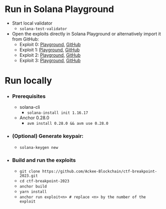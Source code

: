 # Run in Solana Playground
- Start local validator
    - `solana-test-validator`
- Open the exploits directly in Solana Playground or alternatively import it from GitHub:
    - Exploit 0: [Playground](https://beta.solpg.io/651aa5b1fb53fa325bfd0bce), [GitHub](https://github.com/Ackee-Blockchain/solpg-exploit0)
    - Exploit 1: [Playground](https://beta.solpg.io/651aab38fb53fa325bfd0bcf), [GitHub](https://github.com/Ackee-Blockchain/solpg-exploit1)
    - Exploit 2: [Playground](https://beta.solpg.io/651aac76fb53fa325bfd0bd2), [GitHub](https://github.com/Ackee-Blockchain/solpg-exploit2)
    - Exploit 3: [Playground](https://beta.solpg.io/651aab79fb53fa325bfd0bd0), [GitHub](https://github.com/Ackee-Blockchain/solpg-exploit3)


# Run locally
- ### Prerequisites
    - solana-cli
        - `solana-install init 1.16.17`
    - Anchor 0.28.0
        - `avm install 0.28.0 && avm use 0.28.0`

- ### (Optional) Generate keypair:
    - `solana-keygen new`

- ### Build and run the exploits
    - `git clone https://github.com/Ackee-Blockchain/ctf-breakpoint-2023.git`
    - `cd ctf-breakpoint-2023`
    - `anchor build`
    - `yarn install`
    - `anchor run exploit<n> # replace <n> by the number of the exploit`

